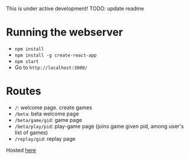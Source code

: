 This is under active development!
TODO: update readme

# Running the webserver

- `npm install`
- `npm install -g create-react-app`
- `npm start`
- Go to `http://localhost:3000/`

# Routes
- `/`: welcome page. create games
- `/beta`: beta welcome page
- `/beta/game/gid`: game page 
- `/beta/play/pid`: play-game page (joins game given pid, among user's list of games)
- `/replay/gid`: replay page

Hosted [here](http://www.downforacross.com)
